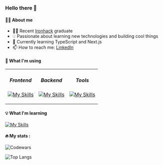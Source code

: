 ### Hello there 👋

#### 🧑‍💻 About me

- 👨‍🎓 Recent [Ironhack](https://www.ironhack.com/uk/en/web-development/remote) graduate
- 💡 Passionate about learning new technologies and building cool things
- 🌱 Currently learning TypeScript and Next.js
- 📫 How to reach me: [LinkedIn](https://www.linkedin.com/in/imason5/)

#### 🔧 What I'm using

<table border="0">
  <tr>
    <td align="center" valign="top" style="border: none;">

##### Frontend

<div align="center">

[![My Skills](https://skillicons.dev/icons?i=html,css,javascript,react,bootstrap,&perline=3)](https://skillicons.dev)

</div>
</td>
<td align="center" valign="top" style="border: none;">

##### Backend

<div align="center">

[![My Skills](https://skillicons.dev/icons?i=nodejs,express,mongodb,&perline=3)](https://skillicons.dev)

</div>
</td>
<td align="center" valign="top" style="border: none;">

##### Tools

<div align="center">

[![My Skills](https://skillicons.dev/icons?i=git,github,vscode,figma,postman,&perline=3)](https://skillicons.dev)

</div>
</td>
  </tr>
</table>

#### 💡 What I'm learning

[![My Skills](https://skillicons.dev/icons?i=typescript,tailwind,next,&perline=3)](https://skillicons.dev)

#### 🔥 My stats :

![Codewars](https://github.r2v.ch/codewars?user=imason5&stroke=grey)

![Top Langs](https://github-readme-stats.vercel.app/api/top-langs/?username=imason5&layout=compact)
